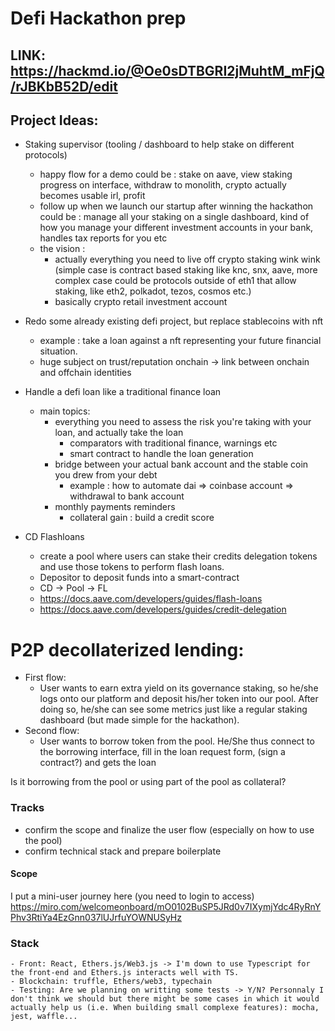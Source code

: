 # Defi Hackathon prep

## LINK: https://hackmd.io/@Oe0sDTBGRI2jMuhtM_mFjQ/rJBKbB52D/edit

## Project Ideas:

- Staking supervisor (tooling / dashboard to help stake on different protocols)
    - happy flow for a demo could be : stake on aave, view staking progress on interface, withdraw to monolith, crypto actually becomes usable irl, profit
    - follow up when we launch our startup after winning the hackathon could be : manage all your staking on a single dashboard, kind of how you manage your different investment accounts in your bank, handles tax reports for you etc
    - the vision : 
        - actually everything you need to live off crypto staking wink wink (simple case is contract based staking like knc, snx, aave, more complex case could be protocols outside of eth1 that allow staking, like eth2, polkadot, tezos, cosmos etc.)
        - basically crypto retail investment account




- Redo some already existing defi project, but replace stablecoins with nft
    - example : take a loan against a nft representing your future financial situation.
    - huge subject on trust/reputation onchain -> link between onchain and offchain identities



- Handle a defi loan like a traditional finance loan
    - main topics:
        - everything you need to assess the risk you're taking with your loan, and actually take the loan
            - comparators with traditional finance, warnings etc
            - smart contract to handle the loan generation
        - bridge between your actual bank account and the stable coin you drew from your debt
            - example : how to automate dai => coinbase account => withdrawal to bank account
        - monthly payments reminders
            - collateral gain : build a credit score

- CD Flashloans
    - create a pool where users can stake their credits delegation tokens and use those tokens to perform flash loans. 
    - Depositor to deposit funds into a smart-contract
    - CD -> Pool -> FL
    - https://docs.aave.com/developers/guides/flash-loans
    - https://docs.aave.com/developers/guides/credit-delegation


# P2P decollaterized lending:

- First flow:
    - User wants to earn extra yield on its governance staking, so he/she logs onto our platform and deposit his/her token into our pool. After doing so, he/she can see some metrics just like a regular staking dashboard (but made simple for the hackathon).
- Second flow:
    - User wants to borrow token from the pool. He/She thus connect to the borrowing interface, fill in the loan request form, (sign a contract?) and gets the loan 

Is it borrowing from the pool or using part of the pool as collateral?


### Tracks
- confirm the scope and finalize the user flow (especially on how to use the pool)
- confirm technical stack and prepare boilerplate


#### Scope

I put a mini-user journey here (you need to login to access) https://miro.com/welcomeonboard/mO0102BuSP5JRd0v7IXymjYdc4RyRnYPhv3RtiYa4EzGnn037lUJrfuYOWNUSyHz

### Stack
    - Front: React, Ethers.js/Web3.js -> I'm down to use Typescript for the front-end and Ethers.js interacts well with TS.
    - Blockchain: truffle, Ethers/web3, typechain
    - Testing: Are we planning on writting some tests -> Y/N? Personnaly I don't think we should but there might be some cases in which it would actually help us (i.e. When building small complexe features): mocha, jest, waffle...


